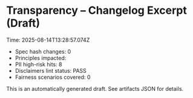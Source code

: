 # Transparency – Changelog Excerpt (Draft)

Time: 2025-08-14T13:28:57.074Z

- Spec hash changes: 0
- Principles impacted: 
- PII high-risk hits: 8
- Disclaimers lint status: PASS
- Fairness scenarios covered: 0

This is an automatically generated draft. See artifacts JSON for details.